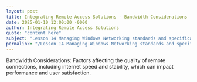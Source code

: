 ```yaml
---
layout: post
title: Integrating Remote Access Solutions - Bandwidth Considerations
date: 2025-01-10 12:00:00 -0000
author: Integrating Remote Access Solutions
quote: "content here"
subject: "Lesson 14 Managing Windows Networking standards and specifications"
permalink: "/Lesson 14 Managing Windows Networking standards and specifications/Integrating Remote Access Solutions/Integrating Remote Access Solutions - Bandwidth Considerations"
---
```


Bandwidth Considerations: Factors affecting the quality of remote connections, including internet speed and stability, which can impact performance and user satisfaction.
